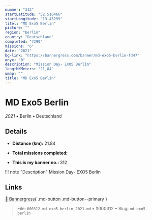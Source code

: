 ```yaml
---
nummer: "312"
startLatitude: "52.516466"
startLongitude: "13.45299"
titel: "MD Exo5 Berlin"
picture: ""
region: "Berlin"
country: "Deutschland"
completed: "7290"
missions: "6"
date: "2021"
bg-link: "https://bannergress.com/banner/md-exo5-berlin-fd47"
onyx: "0"
description: "Mission Day- EXO5 Berlin"
lengthKMeters: "21,84"
umap: ""
title: "MD Exo5 Berlin"
---
```

# MD Exo5 Berlin

*2021* • Berlin • Deutschland



## Details
- **Distance (km):** 21.84

- **Total missions completed:** 
- **This is my banner no.:** 312


!!! note "Description"
    Mission Day- EXO5 Berlin



## Links
[🔗 Bannergress](https://bannergress.com/banner/md-exo5-berlin-fd47){ .md-button .md-button--primary }



> File: `000312_md-exo5-berlin_2021.md` • #000312 • Slug: `md-exo5-berlin`
